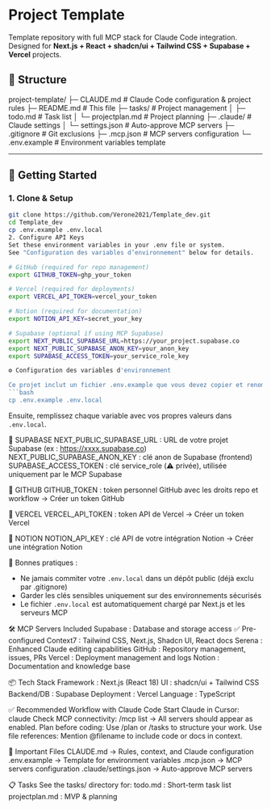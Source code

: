# Project Template

Template repository with full MCP stack for Claude Code integration.  
Designed for **Next.js + React + shadcn/ui + Tailwind CSS + Supabase + Vercel** projects.

## 📂 Structure

project-template/
├─ CLAUDE.md # Claude Code configuration & project rules
├─ README.md # This file
├─ tasks/ # Project management
│ ├─ todo.md # Task list
│ └─ projectplan.md # Project planning
├─ .claude/ # Claude settings
│ └─ settings.json # Auto-approve MCP servers
├─ .gitignore # Git exclusions
├─ .mcp.json # MCP servers configuration
└─ .env.example # Environment variables template

---

## 🚀 Getting Started

### 1. Clone & Setup
```bash
git clone https://github.com/Verone2021/Template_dev.git
cd Template_dev
cp .env.example .env.local
2. Configure API Keys
Set these environment variables in your .env file or system.
See "Configuration des variables d’environnement" below for details.

# GitHub (required for repo management)
export GITHUB_TOKEN=ghp_your_token

# Vercel (required for deployments)  
export VERCEL_API_TOKEN=vercel_your_token

# Notion (required for documentation)
export NOTION_API_KEY=secret_your_key

# Supabase (optional if using MCP Supabase)
export NEXT_PUBLIC_SUPABASE_URL=https://your_project.supabase.co
export NEXT_PUBLIC_SUPABASE_ANON_KEY=your_anon_key
export SUPABASE_ACCESS_TOKEN=your_service_role_key

⚙️ Configuration des variables d'environnement

Ce projet inclut un fichier .env.example que vous devez copier et renommer :
```bash
cp .env.example .env.local
```
Ensuite, remplissez chaque variable avec vos propres valeurs dans `.env.local`.

🔹 SUPABASE
NEXT_PUBLIC_SUPABASE_URL : URL de votre projet Supabase (ex : https://xxxx.supabase.co)
NEXT_PUBLIC_SUPABASE_ANON_KEY : clé anon de Supabase (frontend)
SUPABASE_ACCESS_TOKEN : clé service_role (⚠️ privée), utilisée uniquement par le MCP Supabase

🔹 GITHUB
GITHUB_TOKEN : token personnel GitHub avec les droits repo et workflow
→ Créer un token GitHub

🔹 VERCEL
VERCEL_API_TOKEN : token API de Vercel
→ Créer un token Vercel

🔹 NOTION
NOTION_API_KEY : clé API de votre intégration Notion
→ Créer une intégration Notion

📌 Bonnes pratiques :
- Ne jamais commiter votre `.env.local` dans un dépôt public (déjà exclu par .gitignore)
- Garder les clés sensibles uniquement sur des environnements sécurisés
- Le fichier `.env.local` est automatiquement chargé par Next.js et les serveurs MCP

🛠 MCP Servers Included
Supabase : Database and storage access ✅ Pre-configured
Context7 : Tailwind CSS, Next.js, Shadcn UI, React docs
Serena : Enhanced Claude editing capabilities
GitHub : Repository management, issues, PRs
Vercel : Deployment management and logs
Notion : Documentation and knowledge base

📦 Tech Stack
Framework : Next.js (React 18)
UI : shadcn/ui + Tailwind CSS
Backend/DB : Supabase
Deployment : Vercel
Language : TypeScript

✅ Recommended Workflow with Claude Code
Start Claude in Cursor:
claude
Check MCP connectivity:
/mcp list
→ All servers should appear as enabled.
Plan before coding:
Use /plan or /tasks to structure your work.
Use file references:
Mention @filename to include code or docs in context.

📂 Important Files
CLAUDE.md → Rules, context, and Claude configuration
.env.example → Template for environment variables
.mcp.json → MCP servers configuration
.claude/settings.json → Auto-approve MCP servers

📋 Tasks
See the tasks/ directory for:
todo.md : Short-term task list
projectplan.md : MVP & planning